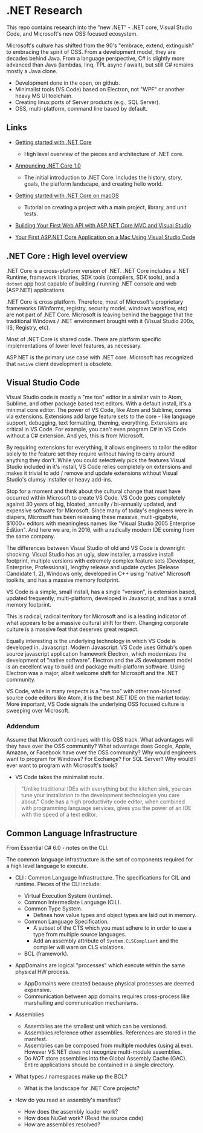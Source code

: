 # .NET Research

This repo contains research into the "new .NET" - .NET core, Visual Studio Code, and Microsoft's new OSS focused ecosystem.

Microsoft's culture has shifted from the 90's "embrace, extend, extinguish" to embracing the spirit of OSS. From a development model, they are decades behind Java. From a language perspective, C# is slightly more advanced than Java (lambdas, linq, TPL async / await), but still C# remains mostly a Java clone.

* Development done in the open, on github.
* Minimalist tools (VS Code) based on Electron, not "WPF" or another heavy MS UI toolchain.
* Creating linux ports of Server products (e.g., SQL Server).
* OSS, multi-platform, command line based by default.

## Links

* [Getting started with .NET Core](https://docs.microsoft.com/en-us/dotnet/articles/core/index)
  * High level overview of the pieces and architecture of .NET core.

* [Announcing .NET Core 1.0](https://blogs.msdn.microsoft.com/dotnet/2016/06/27/announcing-net-core-1-0/)
  * The initial introduction to .NET Core. Includes the history, story, goals, the platform landscape, and creating hello world.

* [Getting started with .NET Core on macOS](https://docs.microsoft.com/en-us/dotnet/articles/core/tutorials/using-on-macos)
  * Tutorial on creating a project with a main project, library, and unit tests.

* [Building Your First Web API with ASP.NET Core MVC and Visual Studio](https://docs.asp.net/en/latest/tutorials/first-web-api.html)

* [Your First ASP.NET Core Application on a Mac Using Visual Studio Code](https://docs.asp.net/en/latest/tutorials/your-first-mac-aspnet.html)

## .NET Core : High level overview

.NET Core is a cross-platform version of .NET. .NET Core includes a .NET Runtime, framework libraries, SDK tools (compilers, SDK tools), and a `dotnet` app host capable of building / running .NET console and web (ASP.NET) applications.

.NET Core is cross platform. Therefore, most of Microsoft's proprietary frameworks (Winforms, registry, security model, windows workflow, etc) are not part of .NET Core. Microsoft is leaving behind the baggage that the traditional Windows / .NET environment brought with it (Visual Studio 200x, IIS, Registry, etc).

Most of .NET Core is shared code. There are platform specific implementations of lower level features, as necessary.

ASP.NET is the primary use case with .NET core. Microsoft has recognized that `native` client development is obsolete.

## Visual Studio Code

Visual Studio code is mostly a "me too" editor in a similar vain to Atom, Sublime, and other package based text editors. With a default install, it's a minimal core editor. The power of VS Code, like Atom and Sublime, comes via extensions. Extensions add large feature sets to the core - like language support, debugging, text formatting, theming, everything. Extensions are critical in VS Code. For example, you can't even program C# in VS Code without a C# extension. And yes, this is from Microsoft.

By requiring extensions for everything, it allows engineers to tailor the editor solely to the feature set they require without having to carry around anything they don't. While you could selectively pick the features Visual Studio included in it's install, VS Code relies completely on extensions and makes it trivial to add / remove and update extensions without Visual Studio's clumsy installer or heavy add-ins.

Stop for a moment and think about the cultural change that must have occurred within Microsoft to create VS Code. VS Code goes completely against 30 years of big, bloated, annually / bi-annually updated, and expensive software for Microsoft. Since many of today's engineers were in diapers, Microsoft has been releasing these massive, multi-gigabyte, $1000+ editors with meaningless names like "Visual Studio 2005 Enterprise Edition". And here we are, in 2016, with a radically modern IDE coming from the same company.

The differences between Visual Studio of old and VS Code is downright shocking. Visual Studio has an ugly, slow installer, a massive install footprint, multiple versions with extremely complex feature sets (Developer, Enterprise, Professional), lengthy release and update cycles (Release Candidate 1, 2), Windows only, developed in C++ using "native" Microsoft toolkits, and has a massive memory footprint.

VS Code is a simple, small install, has a single "version", is extension based, updated frequently, multi-platform, developed in Javascript, and has a small memory footprint.

This is radical, radical territory for Microsoft and is a leading indicator of what appears to be a massive cultural shift for them. Changing corporate culture is a massive feat that deserves great respect.

Equally interesting is the underlying technology in which VS Code is developed in. Javascript. Modern Javascript. VS Code uses Github's open source javascript application framework Electron, which modernizes the development of "native software". Electron and the JS development model is an excellent way to build and package multi-platform software. Using Electron was a major, albeit welcome shift for Microsoft and the .NET community.

VS Code, while in many respects is a "me too" with other non-bloated source code editors like Atom, it is the best .NET IDE on the market today. More important, VS Code signals the underlying OSS focused culture is sweeping over Microsoft.

### Addendum

Assume that Microsoft continues with this OSS track. What advantages will they have over the OSS community? What advantage does Google, Apple, Amazon, or Facebook have over the OSS community? Why would engineers want to program for Windows? For Exchange? For SQL Server? Why would I ever want to program with Microsoft's tools?

* VS Code takes the minimalist route.
> "Unlike traditional IDEs with everything but the kitchen sink, you can tune your installation to the development technologies you care about."
> Code has a high productivity code editor, when combined with programming language services, gives you the power of an IDE with the speed of a text editor.


## Common Language Infrastructure

From Essential C# 6.0 - notes on the CLI.

The common language infrastructure is the set of components required for a high level language to execute.

* CLI : Common Language Infrastructure. The specifications for CIL and runtime. Pieces of the CLI include:
  * Virtual Execution System (runtime).
  * Common Intermediate Language (CIL).
  * Common Type System.
    * Defines how value types and object types are laid out in memory.
  * Common Language Specification.
    * A subset of the CTS which you must adhere to in order to use a type from multiple source languages.
    * Add an assembly attribute of `System.CLSCompliant` and the compiler will warn on CLS violations.
  * BCL (framework).

* AppDomains are logical "processes" which execute within the same physical HW process.
  * AppDomains were created because physical processes are deemed expensive.
  * Communication between app domains requires cross-process like marshalling and communication mechanisms.

* Assemblies
  * Assemblies are the smallest unit which can be versioned.
  * Assemblies reference other assemblies. References are stored in the manifest.
  * Assemblies can be composed from multiple modules (using al.exe). However VS.NET does not recognize multi-module assemblies.
  * Do *NOT* store assemblies into the Global Assembly Cache (GAC). Entire applications should be contained in a single directory.

* What types / namespaces make up the BCL?
  * What is the landscape for .NET Core projects?

* How do you read an assembly's manifest?
  * How does the assembly loader work?
  * How does NuGet work? (Read the source code)
  * How are assemblies resolved?
